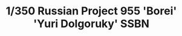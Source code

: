 ---
layout: product
title: "1/350 Russian Project 955 'Borei'   'Yuri Dolgoruky' SSBN"
price: "TBA" 
desc: "Maketa"
img_path: "/assets/img/BRNC5022.webp"
brand: "Bronco"
available: false
special_offer: false
new: false
soon: false
cat: "010000"
subcat: "015800"
subsubcat: "0N/A"
sifra: "BRNC5022"
popular: false
---